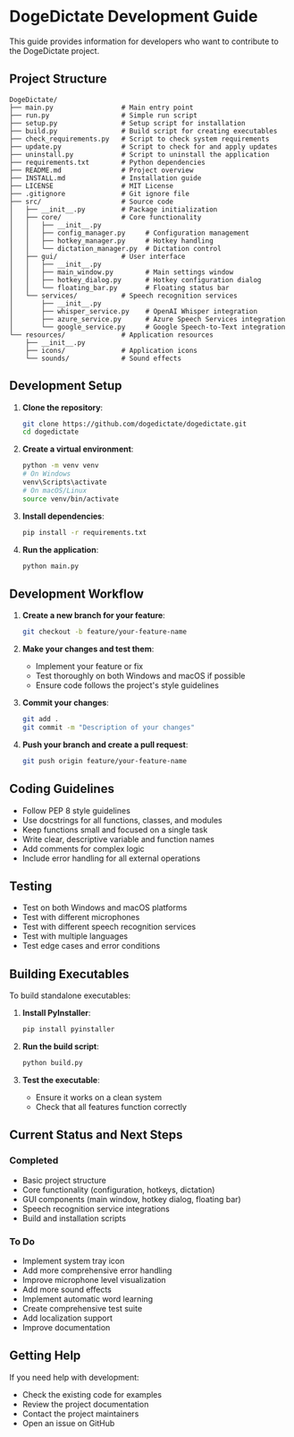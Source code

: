 # DogeDictate Development Guide

This guide provides information for developers who want to contribute to the DogeDictate project.

## Project Structure

```
DogeDictate/
├── main.py                 # Main entry point
├── run.py                  # Simple run script
├── setup.py                # Setup script for installation
├── build.py                # Build script for creating executables
├── check_requirements.py   # Script to check system requirements
├── update.py               # Script to check for and apply updates
├── uninstall.py            # Script to uninstall the application
├── requirements.txt        # Python dependencies
├── README.md               # Project overview
├── INSTALL.md              # Installation guide
├── LICENSE                 # MIT License
├── .gitignore              # Git ignore file
├── src/                    # Source code
│   ├── __init__.py         # Package initialization
│   ├── core/               # Core functionality
│   │   ├── __init__.py
│   │   ├── config_manager.py     # Configuration management
│   │   ├── hotkey_manager.py     # Hotkey handling
│   │   └── dictation_manager.py  # Dictation control
│   ├── gui/                # User interface
│   │   ├── __init__.py
│   │   ├── main_window.py        # Main settings window
│   │   ├── hotkey_dialog.py      # Hotkey configuration dialog
│   │   └── floating_bar.py       # Floating status bar
│   └── services/           # Speech recognition services
│       ├── __init__.py
│       ├── whisper_service.py    # OpenAI Whisper integration
│       ├── azure_service.py      # Azure Speech Services integration
│       └── google_service.py     # Google Speech-to-Text integration
└── resources/              # Application resources
    ├── __init__.py
    ├── icons/              # Application icons
    └── sounds/             # Sound effects
```

## Development Setup

1. **Clone the repository**:
   ```bash
   git clone https://github.com/dogedictate/dogedictate.git
   cd dogedictate
   ```

2. **Create a virtual environment**:
   ```bash
   python -m venv venv
   # On Windows
   venv\Scripts\activate
   # On macOS/Linux
   source venv/bin/activate
   ```

3. **Install dependencies**:
   ```bash
   pip install -r requirements.txt
   ```

4. **Run the application**:
   ```bash
   python main.py
   ```

## Development Workflow

1. **Create a new branch for your feature**:
   ```bash
   git checkout -b feature/your-feature-name
   ```

2. **Make your changes and test them**:
   - Implement your feature or fix
   - Test thoroughly on both Windows and macOS if possible
   - Ensure code follows the project's style guidelines

3. **Commit your changes**:
   ```bash
   git add .
   git commit -m "Description of your changes"
   ```

4. **Push your branch and create a pull request**:
   ```bash
   git push origin feature/your-feature-name
   ```

## Coding Guidelines

- Follow PEP 8 style guidelines
- Use docstrings for all functions, classes, and modules
- Keep functions small and focused on a single task
- Write clear, descriptive variable and function names
- Add comments for complex logic
- Include error handling for all external operations

## Testing

- Test on both Windows and macOS platforms
- Test with different microphones
- Test with different speech recognition services
- Test with multiple languages
- Test edge cases and error conditions

## Building Executables

To build standalone executables:

1. **Install PyInstaller**:
   ```bash
   pip install pyinstaller
   ```

2. **Run the build script**:
   ```bash
   python build.py
   ```

3. **Test the executable**:
   - Ensure it works on a clean system
   - Check that all features function correctly

## Current Status and Next Steps

### Completed
- Basic project structure
- Core functionality (configuration, hotkeys, dictation)
- GUI components (main window, hotkey dialog, floating bar)
- Speech recognition service integrations
- Build and installation scripts

### To Do
- Implement system tray icon
- Add more comprehensive error handling
- Improve microphone level visualization
- Add more sound effects
- Implement automatic word learning
- Create comprehensive test suite
- Add localization support
- Improve documentation

## Getting Help

If you need help with development:

- Check the existing code for examples
- Review the project documentation
- Contact the project maintainers
- Open an issue on GitHub 